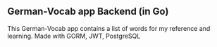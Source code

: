 ## German-Vocab app Backend (in Go)

This German-Vocab app contains a list of words for my reference and learning.
Made with GORM, JWT, PostgreSQL
